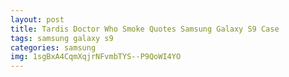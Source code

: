 ```yaml
---
layout: post
title: Tardis Doctor Who Smoke Quotes Samsung Galaxy S9 Case
tags: samsung galaxy s9
categories: samsung
img: 1sgBxA4CqmXqjrNFvmbTYS--P9QoWI4YO
---
```

